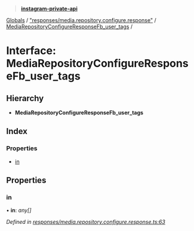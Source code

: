 > **[instagram-private-api](../README.md)**

[Globals](../README.md) / ["responses/media.repository.configure.response"](../modules/_responses_media_repository_configure_response_.md) / [MediaRepositoryConfigureResponseFb_user_tags](_responses_media_repository_configure_response_.mediarepositoryconfigureresponsefb_user_tags.md) /

# Interface: MediaRepositoryConfigureResponseFb_user_tags

## Hierarchy

- **MediaRepositoryConfigureResponseFb_user_tags**

## Index

### Properties

- [in](_responses_media_repository_configure_response_.mediarepositoryconfigureresponsefb_user_tags.md#in)

## Properties

### in

• **in**: _any[]_

_Defined in [responses/media.repository.configure.response.ts:63](https://github.com/realinstadude/instagram-private-api/blob/4ae8fec/src/responses/media.repository.configure.response.ts#L63)_

